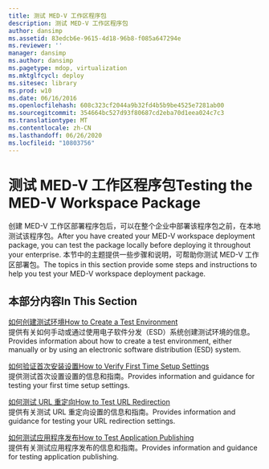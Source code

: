```yaml
---
title: 测试 MED-V 工作区程序包
description: 测试 MED-V 工作区程序包
author: dansimp
ms.assetid: 83edcb6e-9615-4d18-96b8-f085a647294e
ms.reviewer: ''
manager: dansimp
ms.author: dansimp
ms.pagetype: mdop, virtualization
ms.mktglfcycl: deploy
ms.sitesec: library
ms.prod: w10
ms.date: 06/16/2016
ms.openlocfilehash: 608c323cf2044a9b32fd4b5b9be4525e7281ab00
ms.sourcegitcommit: 354664bc527d93f80687cd2eba70d1eea024c7c3
ms.translationtype: MT
ms.contentlocale: zh-CN
ms.lasthandoff: 06/26/2020
ms.locfileid: "10803756"
---
```

# <span data-ttu-id="db843-103">测试 MED-V 工作区程序包</span><span class="sxs-lookup"><span data-stu-id="db843-103">Testing the MED-V Workspace Package</span></span>


<span data-ttu-id="db843-104">创建 MED-V 工作区部署程序包后，可以在整个企业中部署该程序包之前，在本地测试该程序包。</span><span class="sxs-lookup"><span data-stu-id="db843-104">After you have created your MED-V workspace deployment package, you can test the package locally before deploying it throughout your enterprise.</span></span> <span data-ttu-id="db843-105">本节中的主题提供一些步骤和说明，可帮助你测试 MED-V 工作区部署包。</span><span class="sxs-lookup"><span data-stu-id="db843-105">The topics in this section provide some steps and instructions to help you test your MED-V workspace deployment package.</span></span>

## <span data-ttu-id="db843-106">本部分内容</span><span class="sxs-lookup"><span data-stu-id="db843-106">In This Section</span></span>


<a href="" id="how-to-create-a-test-environment"></a>[<span data-ttu-id="db843-107">如何创建测试环境</span><span class="sxs-lookup"><span data-stu-id="db843-107">How to Create a Test Environment</span></span>](how-to-create-a-test-environment.md)  
<span data-ttu-id="db843-108">提供有关如何手动或通过使用电子软件分发（ESD）系统创建测试环境的信息。</span><span class="sxs-lookup"><span data-stu-id="db843-108">Provides information about how to create a test environment, either manually or by using an electronic software distribution (ESD) system.</span></span>

<a href="" id="how-to-verify-first-time-setup-settings"></a>[<span data-ttu-id="db843-109">如何验证首次安装设置</span><span class="sxs-lookup"><span data-stu-id="db843-109">How to Verify First Time Setup Settings</span></span>](how-to-verify-first-time-setup-settings.md)  
<span data-ttu-id="db843-110">提供测试首次设置设置的信息和指南。</span><span class="sxs-lookup"><span data-stu-id="db843-110">Provides information and guidance for testing your first time setup settings.</span></span>

<a href="" id="how-to-test-url-redirection"></a>[<span data-ttu-id="db843-111">如何测试 URL 重定向</span><span class="sxs-lookup"><span data-stu-id="db843-111">How to Test URL Redirection</span></span>](how-to-test-url-redirection.md)  
<span data-ttu-id="db843-112">提供有关测试 URL 重定向设置的信息和指南。</span><span class="sxs-lookup"><span data-stu-id="db843-112">Provides information and guidance for testing your URL redirection settings.</span></span>

<a href="" id="how-to-test-application-publishing"></a>[<span data-ttu-id="db843-113">如何测试应用程序发布</span><span class="sxs-lookup"><span data-stu-id="db843-113">How to Test Application Publishing</span></span>](how-to-test-application-publishing.md)  
<span data-ttu-id="db843-114">提供有关测试应用程序发布的信息和指南。</span><span class="sxs-lookup"><span data-stu-id="db843-114">Provides information and guidance for testing application publishing.</span></span>

 

 






